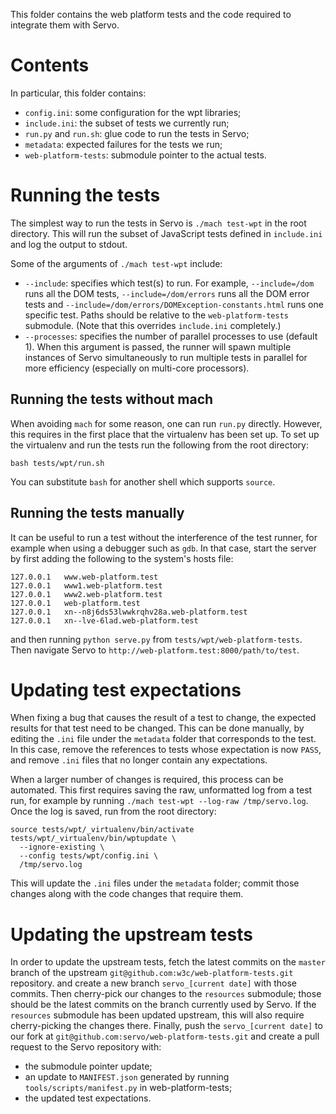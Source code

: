 This folder contains the web platform tests and the code required to integrate
them with Servo.

Contents
========

In particular, this folder contains:

* `config.ini`: some configuration for the wpt libraries;
* `include.ini`: the subset of tests we currently run;
* `run.py` and `run.sh`: glue code to run the tests in Servo;
* `metadata`: expected failures for the tests we run;
* `web-platform-tests`: submodule pointer to the actual tests.

Running the tests
=================

The simplest way to run the tests in Servo is `./mach test-wpt` in the root
directory. This will run the subset of JavaScript tests defined in
`include.ini` and log the output to stdout.

Some of the arguments of `./mach test-wpt` include:

* `--include`: specifies which test(s) to run.
  For example, `--include=/dom` runs all the DOM tests, `--include=/dom/errors`
  runs all the DOM error tests and
  `--include=/dom/errors/DOMException-constants.html` runs one specific test. Paths should be relative to the `web-platform-tests` submodule.
  (Note that this overrides `include.ini` completely.)
* `--processes`: specifies the number of parallel processes to use (default 1).
  When this argument is passed, the runner will spawn multiple instances of
  Servo simultaneously to run multiple tests in parallel for more efficiency
  (especially on multi-core processors).

Running the tests without mach
------------------------------

When avoiding `mach` for some reason, one can run `run.py` directly. However,
this requires in the first place that the virtualenv has been set up. To set up
the virtualenv and run the tests run the following from the root directory:

    bash tests/wpt/run.sh

You can substitute `bash` for another shell which supports `source`.

Running the tests manually
--------------------------

It can be useful to run a test without the interference of the test runner, for
example when using a debugger such as `gdb`. In that case, start the server by
first adding the following to the system's hosts file:

    127.0.0.1   www.web-platform.test
    127.0.0.1   www1.web-platform.test
    127.0.0.1   www2.web-platform.test
    127.0.0.1   web-platform.test
    127.0.0.1   xn--n8j6ds53lwwkrqhv28a.web-platform.test
    127.0.0.1   xn--lve-6lad.web-platform.test

and then running `python serve.py` from `tests/wpt/web-platform-tests`.
Then navigate Servo to `http://web-platform.test:8000/path/to/test`.

Updating test expectations
==========================

When fixing a bug that causes the result of a test to change, the expected
results for that test need to be changed. This can be done manually, by editing
the `.ini` file under the `metadata` folder that corresponds to the test. In
this case, remove the references to tests whose expectation is now `PASS`, and
remove `.ini` files that no longer contain any expectations.

When a larger number of changes is required, this process can be automated.
This first requires saving the raw, unformatted log from a test run, for
example by running `./mach test-wpt --log-raw /tmp/servo.log`. Once the
log is saved, run from the root directory:

    source tests/wpt/_virtualenv/bin/activate
    tests/wpt/_virtualenv/bin/wptupdate \
      --ignore-existing \
      --config tests/wpt/config.ini \
      /tmp/servo.log

This will update the `.ini` files under the `metadata` folder; commit those
changes along with the code changes that require them.

Updating the upstream tests
===========================

In order to update the upstream tests, fetch the latest commits on the `master`
branch of the upstream `git@github.com:w3c/web-platform-tests.git` repository.
and create a new branch `servo_[current date]` with those commits. Then
cherry-pick our changes to the `resources` submodule; those should be the
latest commits on the branch currently used by Servo. If the `resources`
submodule has been updated upstream, this will also require cherry-picking the
changes there. Finally, push the `servo_[current date]` to our fork at
`git@github.com:servo/web-platform-tests.git` and create a pull request to the
Servo repository with:
* the submodule pointer update;
* an update to `MANIFEST.json` generated by running `tools/scripts/manifest.py`
  in web-platform-tests;
* the updated test expectations.

